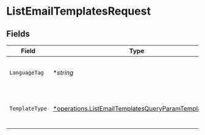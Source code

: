# ListEmailTemplatesRequest


## Fields

| Field                                                                                                                       | Type                                                                                                                        | Required                                                                                                                    | Description                                                                                                                 |
| --------------------------------------------------------------------------------------------------------------------------- | --------------------------------------------------------------------------------------------------------------------------- | --------------------------------------------------------------------------------------------------------------------------- | --------------------------------------------------------------------------------------------------------------------------- |
| `LanguageTag`                                                                                                               | **string*                                                                                                                   | :heavy_minus_sign:                                                                                                          | The language tag of the email template, e.g., `en` or `fr`.                                                                 |
| `TemplateType`                                                                                                              | [*operations.ListEmailTemplatesQueryParamTemplateType](../../models/operations/listemailtemplatesqueryparamtemplatetype.md) | :heavy_minus_sign:                                                                                                          | The type of the email template, e.g. `SignIn` or `ForgotPassword`                                                           |